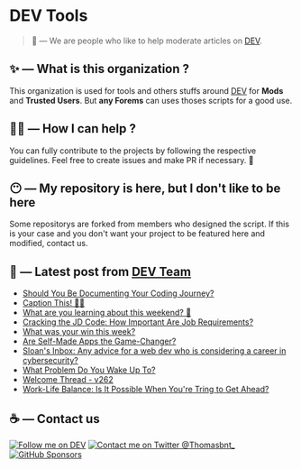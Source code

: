 # DEV Tools

> 🔧 — We are people who like to help moderate articles on [DEV](https://dev.to).

## ✨ — What is this organization ?

This organization is used for tools and others stuffs around [DEV](https://dev.to) for **Mods** and **Trusted Users**. But __any Forems__ can uses thoses scripts for a good use.


## 💪🏼 — How I can help ?

You can fully contribute to the projects by following the respective guidelines. Feel free to create issues and make PR if necessary. 🎉

## 😶 — My repository is here, but I don't like to be here

Some repositorys are forked from members who designed the script. If this is your case and you don't want your project to be featured here and modified, contact us.

## 📝 — Latest post from [DEV Team](https://dev.to/devteam)

<!-- BLOG-POST-LIST:START -->
- [Should You Be Documenting Your Coding Journey?](https://dev.to/devteam/should-you-be-documenting-your-coding-journey-56lm)
- [Caption This! 🤔💭](https://dev.to/devteam/caption-this-4f8c)
- [What are you learning about this weekend? 🧠](https://dev.to/devteam/what-are-you-learning-about-this-weekend-4na)
- [Cracking the JD Code: How Important Are Job Requirements?](https://dev.to/devteam/cracking-the-jd-code-how-important-are-job-requirements-5f14)
- [What was your win this week?](https://dev.to/devteam/what-was-your-win-this-week-1c72)
- [Are Self-Made Apps the Game-Changer?](https://dev.to/devteam/are-self-made-apps-the-game-changer-4mn5)
- [Sloan&#39;s Inbox: Any advice for a web dev who is considering a career in cybersecurity?](https://dev.to/devteam/sloans-inbox-any-advice-for-a-web-dev-who-is-considering-a-career-in-cybersecurity-1764)
- [What Problem Do You Wake Up To?](https://dev.to/devteam/what-problem-do-you-wake-up-to-fo4)
- [Welcome Thread - v262](https://dev.to/devteam/welcome-thread-v262-140l)
- [Work-Life Balance: Is It Possible When You&#39;re Tring to Get Ahead?](https://dev.to/devteam/work-life-balance-is-it-possible-when-youre-tring-to-get-ahead-3mjo)
<!-- BLOG-POST-LIST:END -->


## ☕ — Contact us

[![Follow me on DEV](https://img.shields.io/badge/dev.to-%2308090A.svg?&style=for-the-badge&logo=dev.to&logoColor=white&alt=devto)](https://dev.to/thomasbnt)
[![Contact me on Twitter @Thomasbnt_](https://img.shields.io/badge/Contact%20me%20on%20Twitter-%231DA1F2.svg?&style=for-the-badge&logo=twitter&logoColor=white&alt=twitter)](https://twitter.com/messages/1142357270-1142357270?text=Hello,%20I%20contact%20you%20from%20devtotools%20&recipient_id=1142357270) [![GitHub Sponsors](https://img.shields.io/badge/Sponsor%20me-%23EA54AE.svg?&style=for-the-badge&logo=github-sponsors&logoColor=white)](https://github.com/sponsors/thomasbnt)


